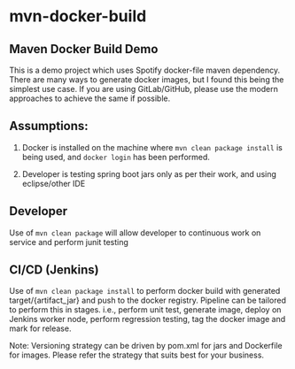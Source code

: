 # mvn-docker-build
## Maven Docker Build Demo

This is a demo project which uses Spotify docker-file maven dependency. There are many ways to generate docker images, but I found this being the simplest use case. If you are using GitLab/GitHub, please use the modern approaches to achieve the same if possible.

## Assumptions:

1. Docker is installed on the machine where `mvn clean package install` is being used, and `docker login` has been performed.

2. Developer is testing spring boot jars only as per their work, and using eclipse/other IDE

## Developer
Use of `mvn clean package` will allow developer to continuous work on service and perform junit testing


## CI/CD (Jenkins)
Use of `mvn clean package install` to perform docker build with generated target/{artifact_jar} and push to the docker registry. Pipeline can be tailored to perform this in stages. i.e., perform unit test, generate image, deploy on Jenkins worker node, perform regression testing, tag the docker image and mark for release.


Note: Versioning strategy can be driven by pom.xml for jars and Dockerfile for images. Please refer the strategy that suits best for your business.
